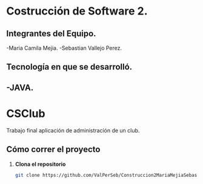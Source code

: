 # Costrucción de Software 2.

## Integrantes del Equipo.
-Maria Camila Mejia.
-Sebastian Vallejo Perez.

## Tecnología en que se desarrolló.
-JAVA.
---
# CSClub

Trabajo final aplicación de administración de un club.

## Cómo correr el proyecto
1. **Clona el repositorio**
   ```bash
   git clone https://github.com/ValPerSeb/Construccion2MariaMejiaSebastianVallejo.git
